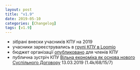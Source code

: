 ```yaml
---
layout: post
title: "v1.9"
date: 2019-05-10
categories: [Changelog]
tags: [v1.9]
---
```


- зібрані внески учасників КПУ на 2019
- учасники зареєструвались в [групі КПУ в Loomio](https://www.loomio.org/g/bHJmpKjx/-)
- бюджет організації [опубликовано](https://docs.google.com/spreadsheets/d/1LErfI9IILkdY5zDjS8WS7-j3gRijX0okPuvy1oNA5dM/edit) для членів КПУ
- публична зустріч КПУ [Вільна економіка як основа нового Суспільного Договору](https://www.facebook.com/events/427548874470752/) 13.03.2019 (1.4k/68/15/7)
